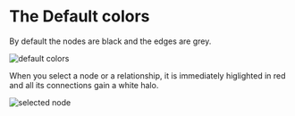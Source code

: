 # The Default colors

By default the nodes are black and the edges are grey.

![default colors](https://dl.dropboxusercontent.com/s/ijkestlcsy19g3f/28.png?dl=0)

When you select a node or a relationship, it is immediately higlighted in red and all its connections gain a white halo.

![selected node](https://dl.dropboxusercontent.com/s/15qbzbjp2kawymn/27.png?dl=0)

